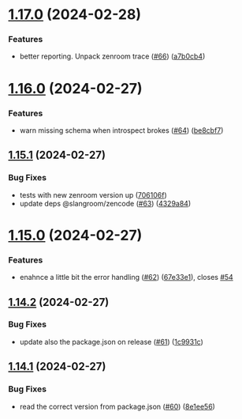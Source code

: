 # [1.17.0](https://github.com/forkbombeu/ncr/compare/v1.16.0...v1.17.0) (2024-02-28)


### Features

* better reporting. Unpack zenroom trace ([#66](https://github.com/forkbombeu/ncr/issues/66)) ([a7b0cb4](https://github.com/forkbombeu/ncr/commit/a7b0cb4413a3297f7449e881ae2c9b48bc60291d))

# [1.16.0](https://github.com/forkbombeu/ncr/compare/v1.15.1...v1.16.0) (2024-02-27)

### Features

- warn missing schema when introspect brokes ([#64](https://github.com/forkbombeu/ncr/issues/64)) ([be8cbf7](https://github.com/forkbombeu/ncr/commit/be8cbf7573f445de44501b16a36f9f74d5fa50d6))

## [1.15.1](https://github.com/forkbombeu/ncr/compare/v1.15.0...v1.15.1) (2024-02-27)

### Bug Fixes

- tests with new zenroom version up ([706106f](https://github.com/forkbombeu/ncr/commit/706106fb57bb8485a3e2ef3869ff54da574f6afd))
- update deps @slangroom/zencode ([#63](https://github.com/forkbombeu/ncr/issues/63)) ([4329a84](https://github.com/forkbombeu/ncr/commit/4329a84c4ec47473b9c159662d91938fc6bca9a3))

# [1.15.0](https://github.com/forkbombeu/ncr/compare/v1.14.2...v1.15.0) (2024-02-27)

### Features

- enahnce a little bit the error handling ([#62](https://github.com/forkbombeu/ncr/issues/62)) ([67e33e1](https://github.com/forkbombeu/ncr/commit/67e33e1b949a1c0010a3b3513e1b2dd806497e2e)), closes [#54](https://github.com/forkbombeu/ncr/issues/54)

## [1.14.2](https://github.com/forkbombeu/ncr/compare/v1.14.1...v1.14.2) (2024-02-27)

### Bug Fixes

- update also the package.json on release ([#61](https://github.com/forkbombeu/ncr/issues/61)) ([1c9931c](https://github.com/forkbombeu/ncr/commit/1c9931c86166fccabc4005110494e5ed692ad35f))

## [1.14.1](https://github.com/forkbombeu/ncr/compare/v1.14.0...v1.14.1) (2024-02-27)

### Bug Fixes

- read the correct version from package.json ([#60](https://github.com/forkbombeu/ncr/issues/60)) ([8e1ee56](https://github.com/forkbombeu/ncr/commit/8e1ee56dc572e7ecdede8004579a856d7be2c24b))
